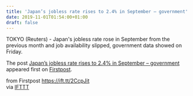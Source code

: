```yaml
---
title: 'Japan’s jobless rate rises to 2.4% in September – government'
date: 2019-11-01T01:54:00+01:00
draft: false
---
```


TOKYO (Reuters) - Japan's jobless rate rose in September from the previous month and job availability slipped, government data showed on Friday.

The post [Japan’s jobless rate rises to 2.4% in September – government](http://www.firstpost.com/business/japans-jobless-rate-rises-to-2-4-in-september-government-7583171.html) appeared first on [Firstpost](http://www.firstpost.com).

  
  
from Firstpost https://ift.tt/2CcpJit  
via [IFTTT](https://ifttt.com/?ref=da&site=blogger)